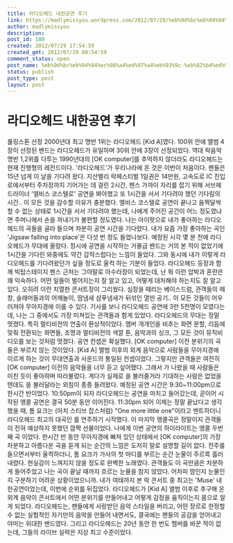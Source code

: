 ```yaml
---
title: 라디오헤드 내한공연 후기
link: https://madlymissyou.wordpress.com/2012/07/29/%eb%9d%bc%eb%94%94%ec%98%a4%ed%97%a4%eb%93%9c-%eb%82%b4%ed%95%9c%ea%b3%b5%ec%97%b0-%ed%9b%84%ea%b8%b0/
author: madlymissyou
description: 
post_id: 180
created: 2012/07/29 17:54:59
created_gmt: 2012/07/29 08:54:59
comment_status: open
post_name: %eb%9d%bc%eb%94%94%ec%98%a4%ed%97%a4%eb%93%9c-%eb%82%b4%ed%95%9c%ea%b3%b5%ec%97%b0-%ed%9b%84%ea%b8%b0
status: publish
post_type: post
layout: post
---
```


# 라디오헤드 내한공연 후기

롤링스톤 선정 2000년대 최고 명반 1위는 라디오헤드 [Kid A]였다. 100위 안에 앨범 4장이 선정된 밴드는 라디오헤드가 유일하며 30위 안에 3장이 선정되었다. 역대 락음악 명반 1,2위를 다투는 1990년대의 [OK computer]를 추억하지 않더라도 라디오헤드는 현재 진행형의 레전드이다. '라디오헤드'가 우리나라에 온 것은 이번이 처음이다. 팬들은 15년 넘게 이 날을 기다려 왔다. 지산밸리 락페스티벌 1일권은 14만원, 고속도로 IC 진입로에서부터 주차장까지 기어가는 데 걸린 2시간, 펜스 가까이 자리를 잡기 위해 서브헤드라이너 '엘비스 코스텔로' 공연을 봐야했고 또 1시간을 서서 기다려야 했던 기다림의 시간.. 이 모든 것을 감수할 이유가 충분했다. 엘비스 코스텔로 공연이 끝나고 옴짝달싹 할 수 없는 상태로 1시간을 서서 기다려야 했는데, 나에게 주어진 공간이 어느 정도였냐면 주머니에서 손을 꺼내기가 불편할 정도였다. 나는 아이팟으로 내가 좋아하는 라디오헤드의 곡들을 골라 들으며 차분히 공연 시간을 기다렸다. 내가 요즘 가장 좋아하는 곡인 'Jigsaw falling into place'은 다섯 번 정도 들었나보다. 예정된 시각 몇 분 전에 라디오헤드가 무대에 올랐다. 정시에 공연을 시작하는 거물급 밴드는 거의 본 적이 없었기에 1시간을 기다린 와중에도 약간 갑작스럽다는 느낌이 들었다. 그와 동시에 내가 이렇게 라디오헤드를 기다려왔던가 싶을 정도로 울컥 하는 기분이 들었다. 라디오헤드 등장과 함께 빅탑스테이지 펜스 근처는 그야말로 아수라장이 되었는데, 난 뭐 이런 압박과 혼란은 꽤 익숙하다. 어떤 일들이 벌어지는지 잘 알고 있고, 어떻게 대처해야 하는지도 잘 알고 있다. 오히려 이런 치열한 콘서트장이 그리웠다. 심장을 때리는 베이스드럼, 관객들의 떼창, 슬래머들과의 어깨놀이, 땀냄새 샴푸냄새가 뒤섞인 열띤 공기.. 이 모든 것들이 어우러져야 무아지경에 이를 수 있다. 기사를 보니 라디오헤드 공연에 3만 5천명이 모였다는데, 나는 그 중에서도 가장 미쳐있는 관객들과 함게 있었다. 라디오헤드의 무대는 정말 멋졌다. 특히 멀티비전의 연출이 환상적이었다. 멤버 개개인을 비추는 화면 분할, 리듬에 맞춰 전환되는 화면들, 조명과 멀티비전의 색깔 톤, 음악과의 싱크, 그 모든 것이 뮤직비디오를 보는 것처럼 멋졌다. 공연 컨셉은 확실했다. [OK computer] 이전 분위기의 곡들은 부르지 않는 것이었다. [Kid A] 앨범 이후의 외계 음악으로 사람들을 무아지경에 이르게 하는 것이 무대연출과 사운드의 통일된 컨셉이었다. 그렇지만 관객들은 여전히 [OK computer] 이전의 음악들을 너무 듣고 싶어했다. 그래서 <Karma Police>가 나왔을 때 사람들은 미친 듯이 좋아하며 따라불렀다. 게다가 실제로 <Creep>을 불러줄거라 기대하는 사람은 없었을텐데도 <Creep>을 불러달라는 외침이 종종 들려왔다. 예정된 공연 시간은 9:30~11:00pm으로 한시간 반이었다. 10:50pm이 되자 라디오헤드는 공연을 마치고 들어갔는데, 곧이어 시작된 앵콜 공연은 결국 50분 동안 이어진다. 11:30pm 되어 이제는 정말 끝났다고 생각했을 때, 톰 요크는 (마치 스티브 잡스처럼) "One more little one"이라고 멘트하더니 라디오헤드 최고의 대곡인 <Paranoid Android>를 연주하기 시작했다. 이 마지막 앵콜곡은 정말이지 관객들이 전혀 예상하지 못했던 깜짝 선물이었다. 나에게 이번 공연의 하이라이트는 앵콜 두번째 곡 <Exit Music>이었다. 한시간 반 동안 무아지경에 빠져 있던 상태에서 [OK computer]의 가장 차분하고 아름다운 곡을 듣게 되는 순간의 느낌은 도저히 말로 설명할 길이 없다. <Exit Music> 전주를 들으면서부터 울컥하더니, 톰 요크가 가사의 첫 마디를 부르는 순간 눈물이 주르륵 흘러내렸다. 현실감이 느껴지지 않을 정도로 완벽한 노래였다. 관객들도 이 곡만큼은 차분하게 들어주었고 나는 곡이 끝날 때까지 흐르는 눈물을 참지 않았다. 어차피 땀인지 눈물인지 구분하기 어려운 상황이었으니까. 내가 여태까지 본 락 콘서트 중 최고는 'Muse' 내한공연이었는데, 이번에 순위를 뒤집었다. 라디오헤드가 [Kid A] 앨범 이후로 추구해 온 외계 음악이 콘서트에서 어떤 분위기를 만들어내고 어떻게 감정을 움직이는지 몸으로 알게 되었다. 라디오헤드는, 팬들에게 사랑받던 음악 스타일을 버리고, 어떤 장르로 한정할 수 없는 실험적인 자기만의 음악을 만들어 내면서도, 결국에는 팬들의 공감을 얻어내고야마는 위대한 밴드였다. 그리고 라디오헤드는 20년 동안 한 번도 멤버를 바꾼 적이 없는데, 그들의 라이브 실력은 지상 최고 수준이었다.